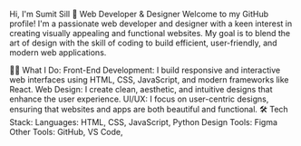 Hi, I'm Sumit Sill 👋
Web Developer & Designer
Welcome to my GitHub profile! I'm a passionate web developer and designer with a keen interest in creating visually appealing and functional websites. My goal is to blend the art of design with the skill of coding to build efficient, user-friendly, and modern web applications.

👨‍💻 What I Do:
Front-End Development: I build responsive and interactive web interfaces using HTML, CSS, JavaScript, and modern frameworks like React.
Web Design: I create clean, aesthetic, and intuitive designs that enhance the user experience.
UI/UX: I focus on user-centric designs, ensuring that websites and apps are both beautiful and functional.
🛠️ Tech Stack:
Languages: HTML, CSS, JavaScript, Python
Design Tools: Figma
Other Tools:  GitHub, VS Code, 
